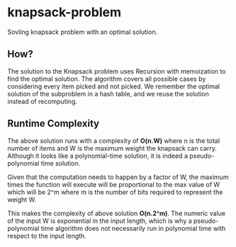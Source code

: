 # knapsack-problem

Sovling knapsack problem with an optimal solution.

## How?
The solution to the Knapsack problem uses Recursion with memoization to find the optimal solution. The algorithm covers all possible cases by considering every item picked and not picked. We remember the optimal solution of the subproblem in a hash table, and we reuse the solution instead of recomputing.

## Runtime Complexity
The above solution runs with a complexity of **O(n.W)** where n is the total number of items and W is the maximum weight the knapsack can carry. Although it looks like a polynomial-time solution, it is indeed a pseudo-polynomial time solution.

Given that the computation needs to happen by a factor of W, the maximum times the function will execute will be proportional to the max value of W which will be 2^m where m is the number of bits required to represent the weight W.

This makes the complexity of above solution **O(n.2^m)**. The numeric value of the input W is exponential in the input length, which is why a pseudo-polynomial time algorithm does not necessarily run in polynomial time with respect to the input length.
